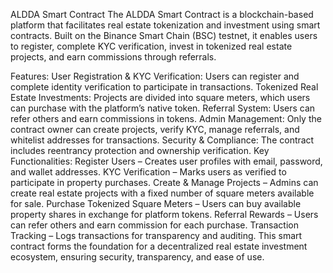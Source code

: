 ALDDA Smart Contract
The ALDDA Smart Contract is a blockchain-based platform that facilitates real estate tokenization and investment using smart contracts. Built on the Binance Smart Chain (BSC) testnet, it enables users to register, complete KYC verification, invest in tokenized real estate projects, and earn commissions through referrals.

Features:
User Registration & KYC Verification: Users can register and complete identity verification to participate in transactions.
Tokenized Real Estate Investments: Projects are divided into square meters, which users can purchase with the platform’s native token.
Referral System: Users can refer others and earn commissions in tokens.
Admin Management: Only the contract owner can create projects, verify KYC, manage referrals, and whitelist addresses for transactions.
Security & Compliance: The contract includes reentrancy protection and ownership verification.
Key Functionalities:
Register Users – Creates user profiles with email, password, and wallet addresses.
KYC Verification – Marks users as verified to participate in property purchases.
Create & Manage Projects – Admins can create real estate projects with a fixed number of square meters available for sale.
Purchase Tokenized Square Meters – Users can buy available property shares in exchange for platform tokens.
Referral Rewards – Users can refer others and earn commission for each purchase.
Transaction Tracking – Logs transactions for transparency and auditing.
This smart contract forms the foundation for a decentralized real estate investment ecosystem, ensuring security, transparency, and ease of use.







